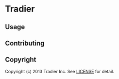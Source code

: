 # Tradier

## Usage

## Contributing

## Copyright

Copyright (c) 2013 Tradier Inc. See [LICENSE](LICENSE.md) for detail.
